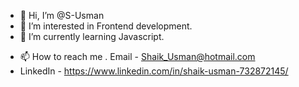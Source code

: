 - 👋 Hi, I’m @S-Usman
- 👀 I’m interested in Frontend development.
- 🌱 I’m currently learning Javascript.
<!-- - 💞️ I’m looking to collaborate on ... -->
- 📫 How to reach me . Email - Shaik_Usman@hotmail.com
- LinkedIn - https://www.linkedin.com/in/shaik-usman-732872145/

<!---
S-Usman/S-Usman is a ✨ special ✨ repository because its `README.md` (this file) appears on your GitHub profile.
You can click the Preview link to take a look at your changes.
--->
